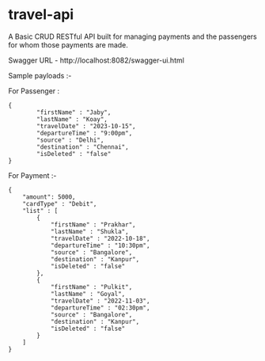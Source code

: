# travel-api

A Basic CRUD RESTful API built for managing payments and the passengers for whom those payments are made.

Swagger URL - http://localhost:8082/swagger-ui.html

Sample payloads :-

For Passenger :

```
{
		"firstName" : "Jaby",
		"lastName" : "Koay",
		"travelDate" : "2023-10-15",
		"departureTime" : "9:00pm",
		"source" : "Delhi",
		"destination" : "Chennai",
		"isDeleted" : "false"
}
```

For Payment :-

```
{
  	"amount": 5000,
	"cardType" : "Debit",
	"list" : [
		{
			"firstName" : "Prakhar",
			"lastName" : "Shukla",
			"travelDate" : "2022-10-18",
			"departureTime" : "10:30pm",
			"source" : "Bangalore",
			"destination" : "Kanpur",
			"isDeleted" : "false"
		},
		{
			"firstName" : "Pulkit",
			"lastName" : "Goyal",
			"travelDate" : "2022-11-03",
			"departureTime" : "02:30pm",
			"source" : "Bangalore",
			"destination" : "Kanpur",
			"isDeleted" : "false"
		}
	]
}
```
